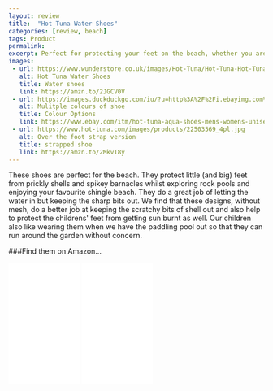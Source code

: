 ```yaml
---
layout: review
title:  "Hot Tuna Water Shoes"
categories: [review, beach]
tags: Product
permalink: 
excerpt: Perfect for protecting your feet on the beach, whether you are rummaging through rock pools or enjoying a shingle beach.
images:
 - url: https://www.wunderstore.co.uk/images/Hot-Tuna/Hot-Tuna-Hot-Tuna-Splasher-Aqua-Shoes-Adults-Black-Green-7-UK-1115208035.jpg
   alt: Hot Tuna Water Shoes
   title: Water shoes
   link: https://amzn.to/2JGCV0V
 - url: https://images.duckduckgo.com/iu/?u=http%3A%2F%2Fi.ebayimg.com%2Fimages%2Fi%2F391101562971-0-1%2Fs-l1000.jpg&f=1
   alt: Mulitple colours of shoe
   title: Colour Options
   link: https://www.ebay.com/itm/hot-tuna-aqua-shoes-mens-womens-unisex-beach-pool-sandals-sea-swim-surf-water-/391101562971
 - url: https://www.hot-tuna.com/images/products/22503569_4pl.jpg
   alt: Over the foot strap version
   title: strapped shoe
   link: https://amzn.to/2MkvI8y
---
```




These shoes are perfect for the beach.  They protect little (and big) feet from prickly shells and spikey barnacles whilst exploring rock pools and enjoying your favourite shingle beach.  They do a great job of letting the water in but keeping the sharp bits out.  We find that these designs, without mesh, do a better job at keeping the scratchy bits of shell out and also help to protect the childrens' feet from getting sun burnt as well.  Our children also like wearing them when we have the paddling pool out so that they can run around the garden without concern.

###Find them on Amazon...

<iframe style="width:140px;height:240px;" marginwidth="0" marginheight="0" scrolling="no" frameborder="0" src="//ws-eu.amazon-adsystem.com/widgets/q?ServiceVersion=20070822&OneJS=1&Operation=GetAdHtml&MarketPlace=GB&source=ac&ref=qf_sp_asin_til&ad_type=product_link&tracking_id=justaddapicni-21&marketplace=amazon&region=GB&placement=B071W4MN4D&asins=B071W4MN4D&linkId=8427f2bfa89eae6c1f0e5f41317679f6&show_border=false&link_opens_in_new_window=true&price_color=333333&title_color=0066c0&bg_color=ffffff">
</iframe>

<iframe style="width:140px;height:240px;" marginwidth="0" marginheight="0" scrolling="no" frameborder="0" src="//ws-eu.amazon-adsystem.com/widgets/q?ServiceVersion=20070822&OneJS=1&Operation=GetAdHtml&MarketPlace=GB&source=ac&ref=qf_sp_asin_til&ad_type=product_link&tracking_id=justaddapicni-21&marketplace=amazon&region=GB&placement=B071J6HRZL&asins=B071J6HRZL&linkId=daabeb909201a93958848046d5532c73&show_border=false&link_opens_in_new_window=true&price_color=333333&title_color=0066c0&bg_color=ffffff">
    </iframe>
